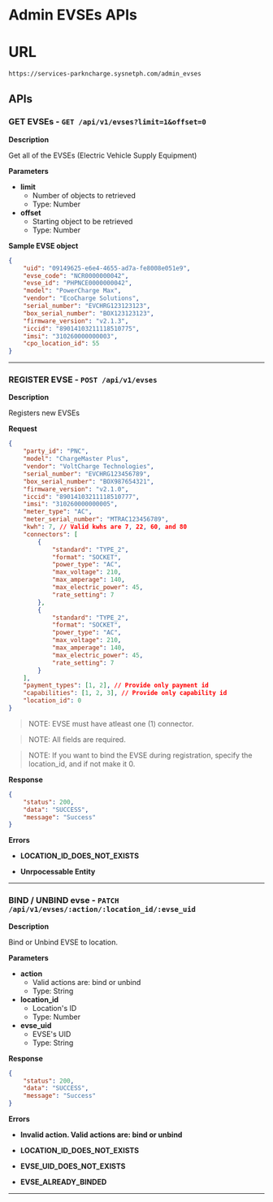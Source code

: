 # Admin EVSEs APIs

# URL

`https://services-parkncharge.sysnetph.com/admin_evses`

## APIs

### GET EVSEs - `GET /api/v1/evses?limit=1&offset=0`

**Description**

Get all of the EVSEs (Electric Vehicle Supply Equipment)

**Parameters**

- **limit**
  - Number of objects to retrieved
  - Type: Number
- **offset**
  - Starting object to be retrieved
  - Type: Number

**Sample EVSE object**

```json
{
	"uid": "09149625-e6e4-4655-ad7a-fe8008e051e9",
	"evse_code": "NCR0000000042",
	"evse_id": "PHPNCE0000000042",
	"model": "PowerCharge Max",
	"vendor": "EcoCharge Solutions",
	"serial_number": "EVCHRG123123123",
	"box_serial_number": "BOX123123123",
	"firmware_version": "v2.1.3",
	"iccid": "89014103211118510775",
	"imsi": "310260000000003",
	"cpo_location_id": 55
}
```

---

### REGISTER EVSE - `POST /api/v1/evses`

**Description**

Registers new EVSEs

**Request**

```json
{
	"party_id": "PNC",
	"model": "ChargeMaster Plus",
	"vendor": "VoltCharge Technologies",
	"serial_number": "EVCHRG123456789",
	"box_serial_number": "BOX987654321",
	"firmware_version": "v2.1.0",
	"iccid": "89014103211118510777",
	"imsi": "310260000000005",
	"meter_type": "AC",
	"meter_serial_number": "MTRAC123456789",
	"kwh": 7, // Valid kwhs are 7, 22, 60, and 80
	"connectors": [
		{
			"standard": "TYPE_2",
			"format": "SOCKET",
			"power_type": "AC",
			"max_voltage": 210,
			"max_amperage": 140,
			"max_electric_power": 45,
			"rate_setting": 7
		},
		{
			"standard": "TYPE_2",
			"format": "SOCKET",
			"power_type": "AC",
			"max_voltage": 210,
			"max_amperage": 140,
			"max_electric_power": 45,
			"rate_setting": 7
		}
	],
	"payment_types": [1, 2], // Provide only payment id
	"capabilities": [1, 2, 3], // Provide only capability id
	"location_id": 0
}
```

> NOTE: EVSE must have atleast one (1) connector.

> NOTE: All fields are required.

> NOTE: If you want to bind the EVSE during registration, specify the location_id, and if not make it 0.

**Response**

```json
{
	"status": 200,
	"data": "SUCCESS",
	"message": "Success"
}
```

**Errors**

- **LOCATION_ID_DOES_NOT_EXISTS**

- **Unrpocessable Entity**

---

### BIND / UNBIND evse - `PATCH /api/v1/evses/:action/:location_id/:evse_uid`

**Description**

Bind or Unbind EVSE to location.

**Parameters**

- **action**
  - Valid actions are: bind or unbind
  - Type: String
- **location_id**
  - Location's ID
  - Type: Number
- **evse_uid**
  - EVSE's UID
  - Type: String

**Response**

```json
{
	"status": 200,
	"data": "SUCCESS",
	"message": "Success"
}
```

**Errors**

- **Invalid action. Valid actions are: bind or unbind**

- **LOCATION_ID_DOES_NOT_EXISTS**

- **EVSE_UID_DOES_NOT_EXISTS**

- **EVSE_ALREADY_BINDED**

---
